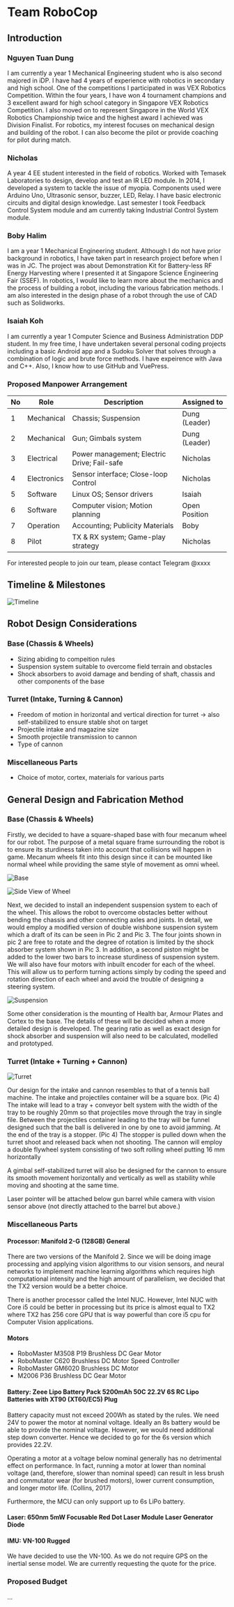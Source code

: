 # Team RoboCop

## Introduction

### Nguyen Tuan Dung

I am currently a year 1 Mechanical Engineering student who is also second majored in iDP. I have had 4 years of experience with robotics in secondary and high school. One of the competitions I participated in was VEX Robotics Competition. Within the four years, I have won 4 tournament champions and 3 excellent award for high school category in Singapore VEX Robotics Competition. I also moved on to represent Singapore in the World VEX Robotics Championship twice and the highest award I achieved was Division Finalist. For robotics, my interest focuses on mechanical design and building of the robot. I can also become the pilot or provide coaching for pilot during match.

### Nicholas

A year 4 EE student interested in the field of robotics. Worked with Temasek Laboratories to design, develop and test an IR LED module. In 2014, I developed a system to tackle the issue of myopia. Components used were Arduino Uno, Ultrasonic sensor, buzzer, LED, Relay. I have basic electronic circuits and digital design knowledge. Last semester I took Feedback Control System module and am currently taking Industrial Control System module.

### Boby Halim

I am a year 1 Mechanical Engineering student. Although I do not have prior background in robotics, I have taken part in research project before when I was in JC. The project was about Demonstration Kit for Battery-less RF Energy Harvesting where I presented it at Singapore Science Engineering Fair (SSEF). In robotics, I would like to learn more about the mechanics and the process of building a robot, including the various fabrication methods. I am also interested in the design phase of a robot through the use of CAD such as Solidworks.

### Isaiah Koh

I am currently a year 1 Computer Science and Business Administration DDP student. In my free time, I have undertaken several personal coding projects including a basic Android app and a Sudoku Solver that solves through a combination of logic and brute force methods. I have expeirence with Java and C++. Also, I know how to use GitHub and VuePress.

### Proposed Manpower Arrangement
No| Role          |  Description                        | Assigned to       | 
--|---------------|---                                  |---                |
 1|  Mechanical   |  Chassis; Suspension                |  Dung (Leader)   |
 2|  Mechanical   |  Gun; Gimbals system                | Dung (Leader)  |
 3|  Electrical   |  Power management; Electric Drive; Fail-safe   |  Nicholas |
 4|  Electronics  |  Sensor interface; Close-loop Control | Nicholas | 
 5|  Software     | Linux OS; Sensor drivers            | Isaiah     | 
 6|  Software     | Computer vision; Motion planning    | Open Position     | 
 7|  Operation    | Accounting; Publicity Materials     | Boby     |  
 8|  Pilot        | TX & RX system; Game-play strategy  |  Nicholas            |

 For interested people to join our team, please contact Telegram @xxxx 

## Timeline & Milestones

![Timeline](./assets/robocop-timeline.jpg)

## Robot Design Considerations

### Base (Chassis & Wheels)

* Sizing abiding to compeition rules
* Suspension system suitable to overcome field terrain and obstacles
* Shock absorbers to avoid damage and bending of shaft, chassis and other components of the base

### Turret (Intake, Turning & Cannon)

* Freedom of motion in horizontal and vertical direction for turret -> also self-stabilized to ensure stable shot on target
* Projectile intake and magazine size 
* Smooth projectile transmission to cannon 
* Type of cannon 

### Miscellaneous Parts

* Choice of motor, cortex, materials for various parts

## General Design and Fabrication Method

### Base (Chassis & Wheels)

Firstly, we decided to have a square-shaped base with four mecanum wheel for our robot. The purpose of a metal square frame surrounding the robot is to ensure its sturdiness taken into account that collisions will happen in game. Mecanum wheels fit into this design since it can be mounted like normal wheel while providing the same style of movement as omni wheel.

![Base](./assets/robocop-base.jpg)

![Side View of Wheel](./assets/robocop-wheelside.jpg)

Next, we decided to install an independent suspension system to each of the wheel. This allows the robot to overcome obstacles better without bending the chassis and other connecting axles and joints. In detail, we would employ a modified version of double wishbone suspension system which a draft of its can be seen in Pic 2 and Pic 3. The four joints shown in pic 2 are free to rotate and the degree of rotation is limited by the shock absorber system shown in Pic 3.  In addition, a second piston might be added to the lower two bars to increase sturdiness of suspension system. We will also have four motors with inbuilt encoder for each of the wheel. This will allow us to perform turning actions simply by coding the speed and rotation direction of each wheel and avoid the trouble of designing a steering system.

![Suspension](./assets/robocop-suspension.jpg)

Some other consideration is the mounting of Health bar, Armour Plates and Cortex to the base. The details of these will be decided when a more detailed design is developed. The gearing ratio as well as exact design for shock absorber and suspension will also need to be calculated, modelled and prototyped.

### Turret (Intake + Turning + Cannon)

![Turret](./assets/robocop-turret.jpg)

Our design for the intake and cannon resembles to that of a tennis ball machine. The intake and projectiles container will be a square box. (Pic 4) The intake will lead to a tray + conveyor belt system with the width of the tray to be roughly 20mm so that projectiles move through the tray in single file.  Between the projectiles container leading to the tray will be funnel designed such that the ball is delivered in one by one to avoid jamming. At the end of the tray is a stopper. (Pic 4) The stopper is pulled down when the turret shoot and released back when not shooting. The cannon will employ a double flywheel system consisting of two soft rolling wheel putting 16 mm horizontally

A gimbal self-stabilized turret will also be designed for the cannon to ensure its smooth movement horizontally and vertically as well as stability while moving and shooting at the same time. 

Laser pointer will be attached below gun barrel while camera with vision sensor above (not directly attached to the barrel but above.)

### Miscellaneous Parts

#### Processor: Manifold 2-G (128GB) General
There are two versions of the Manifold 2. Since we will be doing image processing and applying vision algorithms to our vision sensors, and neural networks to implement machine learning algorithms which requires high computational intensity and the high amount of parallelism, we decided that the TX2 version would be a better choice.

There is another processor called the Intel NUC.  However, Intel NUC with Core i5 could be better in processing but its price is almost equal to TX2 where TX2 has 256 core GPU that is way powerful than core i5 cpu for Computer Vision applications.

#### Motors

* RoboMaster M3508 P19 Brushless DC Gear Motor
* RoboMaster C620 Brushless DC Motor Speed Controller 
* RoboMaster GM6020 Brushless DC Motor
* M2006 P36 Brushless DC Gear Motor

#### Battery: Zeee Lipo Battery Pack 5200mAh 50C 22.2V 6S RC Lipo Batteries with XT90 (XT60/EC5) Plug

Battery capacity must not exceed 200Wh as stated by the rules. We need 24V to power the motor at nominal voltage. Ideally an 8s battery would be able to provide the nominal voltage. However, we would need additional step down converter. Hence we decided to go for the 6s version which provides 22.2V. 

Operating a motor at a voltage below nominal generally has no detrimental effect on performance. In fact, running a motor at lower than nominal voltage (and, therefore, slower than nominal speed) can result in less brush and commutator wear (for brushed motors), lower current consumption, and longer motor life. (Collins, 2017)

Furthermore, the MCU can only support up to 6s LiPo battery.

#### Laser: 650nm 5mW Focusable Red Dot Laser Module Laser Generator Diode

#### IMU: VN-100 Rugged

We have decided to use the VN-100. As we do not require GPS on the inertial sense model. We are currently requesting the quote for the price. 

### Proposed Budget

...